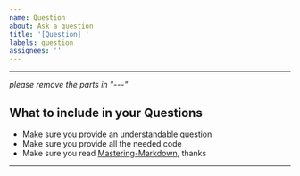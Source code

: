 ```yaml
---
name: Question
about: Ask a question
title: '[Question] '
labels: question
assignees: ''
---
```


---
*please remove the parts in "---"*

## What to include in your Questions

- Make sure you provide an understandable question
- Make sure you provide all the needed code
- Make sure you read [Mastering-Markdown](https://guides.github.com/features/mastering-markdown/), thanks

---
